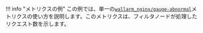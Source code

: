 !!! info "メトリクスの例"
    この例では、単一の[`wallarm_nginx/gauge-abnormal`](../../admin-en/monitoring/available-metrics.md#number-of-requests)メトリクスの使い方を説明します。このメトリクスは、フィルタノードが処理したリクエスト数を示します。
